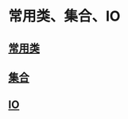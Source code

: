 # 常用类、集合、IO

## [常用类](/java/commonClass/object.md)

## [集合](/java/commonClass/collection.md)

## [IO](/java/commonClass/IO-frame.md)
